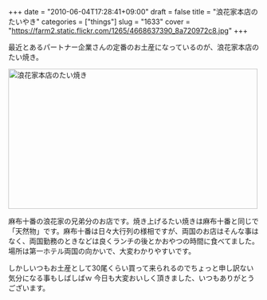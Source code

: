 +++
date = "2010-06-04T17:28:41+09:00"
draft = false
title = "浪花家本店のたいやき"
categories = ["things"]
slug = "1633"
cover = "https://farm2.static.flickr.com/1265/4668637390_8a720972c8.jpg"
+++

最近とあるパートナー企業さんの定番のお土産になっているのが、浪花家本店のたい焼き。

<a href="https://www.flickr.com/photos/keruru/4668637390/" title="浪花家本店のたい焼き by けるる, on Flickr"><img src="https://farm2.static.flickr.com/1265/4668637390_8a720972c8.jpg" width="500" height="281" alt="浪花家本店のたい焼き" /></a>

麻布十番の浪花家の兄弟分のお店です。焼き上げるたい焼きは麻布十番と同じで「天然物」です。麻布十番は日々大行列の様相ですが、両国のお店はそんな事はなく、両国勤務のときなどは良くランチの後とかおやつの時間に食べてました。場所は第一ホテル両国の向かいで、大変わかりやすいです。

しかしいつもお土産として30尾くらい買って来られるのでちょっと申し訳ない気分になる事もしばしばｗ
今日も大変おいしく頂きました、いつもありがとうございます。
